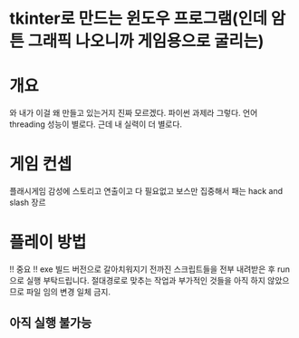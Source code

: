 # tkinter로 만드는 윈도우 프로그램(인데 암튼 그래픽 나오니까 게임용으로 굴리는)

# 개요
와 내가 이걸 왜 만들고 있는거지 진짜 모르겠다.
파이썬 과제라 그렇다.
언어 threading 성능이 별로다.
근데 내 실력이 더 별로다.

# 게임 컨셉
플래시게임 감성에 스토리고 연출이고 다 필요없고 보스만 집중해서 패는 hack and slash 장르

# 플레이 방법
!! 중요 !! exe 빌드 버전으로 갈아치워지기 전까진 스크립트들을 전부 내려받은 후 run으로 실행 부탁드립니다.
절대경로로 맞추는 작업과 부가적인 것들을 아직 하지 않았으므로 파일 임의 변경 일체 금지.

## 아직 실행 불가능
